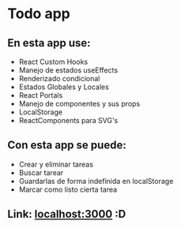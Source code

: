 # Todo app

## En esta app use:
- React Custom Hooks 
- Manejo de estados useEffects
- Renderizado condicional
- Estados Globales y Locales
- React Portals
- Manejo de componentes y sus props
- LocalStorage
- ReactComponents para SVG's

## Con esta app se puede:
- Crear y eliminar tareas
- Buscar tarear
- Guardarlas de forma indefinida en localStorage
- Marcar como listo cierta tarea

## Link: [localhost:3000](https://astounding-jelly-a387d2.netlify.app/) :D

